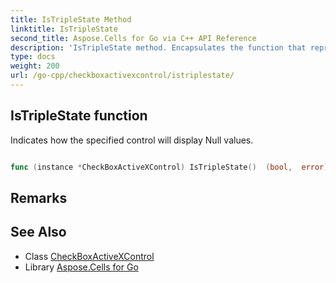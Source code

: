 ```yaml
---
title: IsTripleState Method 
linktitle: IsTripleState
second_title: Aspose.Cells for Go via C++ API Reference
description: 'IsTripleState method. Encapsulates the function that represents istriplestate in Go.'
type: docs
weight: 200
url: /go-cpp/checkboxactivexcontrol/istriplestate/
---
```


## IsTripleState function

Indicates how the specified control will display Null values.

```go

func (instance *CheckBoxActiveXControl) IsTripleState()  (bool,  error) 

```

## Remarks


## See Also

* Class [CheckBoxActiveXControl](../)
* Library [Aspose.Cells for Go](../../)
